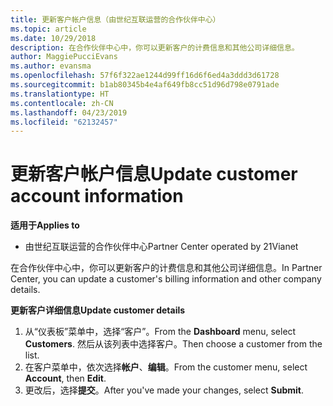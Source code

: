 ```yaml
---
title: 更新客户帐户信息（由世纪互联运营的合作伙伴中心）
ms.topic: article
ms.date: 10/29/2018
description: 在合作伙伴中心中，你可以更新客户的计费信息和其他公司详细信息。
author: MaggiePucciEvans
ms.author: evansma
ms.openlocfilehash: 57f6f322ae1244d99ff16d6f6ed4a3ddd3d61728
ms.sourcegitcommit: b1ab80345b4e4af649fb8cc51d96d798e0791ade
ms.translationtype: HT
ms.contentlocale: zh-CN
ms.lasthandoff: 04/23/2019
ms.locfileid: "62132457"
---
```

# <a name="update-customer-account-information"></a><span data-ttu-id="54de8-103">更新客户帐户信息</span><span class="sxs-lookup"><span data-stu-id="54de8-103">Update customer account information</span></span>

<span data-ttu-id="54de8-104">**适用于**</span><span class="sxs-lookup"><span data-stu-id="54de8-104">**Applies to**</span></span>

-   <span data-ttu-id="54de8-105">由世纪互联运营的合作伙伴中心</span><span class="sxs-lookup"><span data-stu-id="54de8-105">Partner Center operated by 21Vianet</span></span>


<span data-ttu-id="54de8-106">在合作伙伴中心中，你可以更新客户的计费信息和其他公司详细信息。</span><span class="sxs-lookup"><span data-stu-id="54de8-106">In Partner Center, you can update a customer's billing information and other company details.</span></span>

<span data-ttu-id="54de8-107">**更新客户详细信息**</span><span class="sxs-lookup"><span data-stu-id="54de8-107">**Update customer details**</span></span>

1.  <span data-ttu-id="54de8-108">从“仪表板”菜单中，选择“客户”。</span><span class="sxs-lookup"><span data-stu-id="54de8-108">From the **Dashboard** menu, select **Customers**.</span></span> <span data-ttu-id="54de8-109">然后从该列表中选择客户。</span><span class="sxs-lookup"><span data-stu-id="54de8-109">Then choose a customer from the list.</span></span>
2.  <span data-ttu-id="54de8-110">在客户菜单中，依次选择**帐户**、**编辑**。</span><span class="sxs-lookup"><span data-stu-id="54de8-110">From the customer menu, select **Account**, then **Edit**.</span></span>
3.  <span data-ttu-id="54de8-111">更改后，选择**提交**。</span><span class="sxs-lookup"><span data-stu-id="54de8-111">After you've made your changes, select **Submit**.</span></span>
